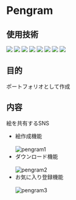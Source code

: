 # Pengram
## 使用技術
<p style="display: inline">
  <!-- フロントエンドのフレームワーク一覧 -->
  <img src="https://img.shields.io/badge/-Node.js-339933.svg?logo=node.js&style=plastic">
  <img src="https://img.shields.io/badge/-Next.js-000000.svg?logo=next.js&style=plastic">
  <img src="https://img.shields.io/badge/-React-61DAFB.svg?logo=react&style=plastic">
  <!-- バックエンドのフレームワーク一覧 -->
  <img src="https://img.shields.io/badge/-Laravel-E74430.svg?logo=laravel&style=plastic">
  <!-- フロントエンドの言語一覧 -->
  <img src="https://img.shields.io/badge/-Javascript-blue.svg?logo=javascript&style=plastic">
<img src="https://img.shields.io/badge/-TypeScript-007ACC.svg?logo=typescript&style=flat">
  <!-- バックエンドの言語一覧 -->
  <img src="https://img.shields.io/badge/-Php-777BB4.svg?logo=php&style=plastic">
  <!-- データベース一覧 -->
  <img src="https://img.shields.io/badge/-Mysql-4479A1.svg?logo=mysql&style=plastic">
</p>

## 目的
ポートフォリオとして作成<br>

## 内容
絵を共有するSNS<br>
- 絵作成機能<br><br>
![pengram1](https://github.com/tomida130/Pengram/assets/114141852/b72564d5-db64-4925-a231-af39f4a5bc58)
- ダウンロード機能<br><br>
![pengram2](https://github.com/tomida130/Pengram/assets/114141852/865b1dff-8c68-416a-bfe2-15dfc5bbe1da)
- お気に入り登録機能<br><br>
![pengram3](https://github.com/tomida130/Pengram/assets/114141852/524f8033-f1af-498c-88d1-4647b950dfa3)
